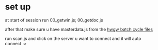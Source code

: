 # set up

at start of session run 00_getwin.js; 00_getdoc.js

after that make sure u have masterdata.js from the [hwgw batch cycle files](https://github.com/k4zter/bitburner-scripts/tree/k4zter-scripts/HWGW-batch-cycle-scripts)

run scan.js and click on the server u want to connect and it will auto connect :>
